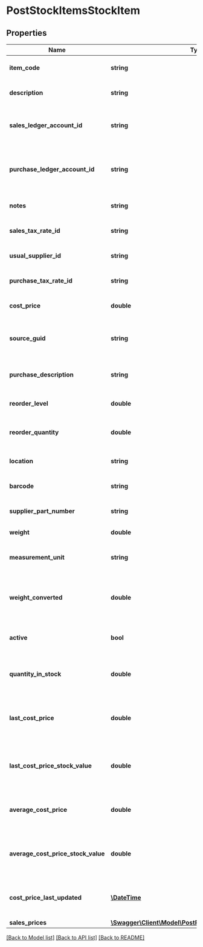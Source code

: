 # PostStockItemsStockItem

## Properties
Name | Type | Description | Notes
------------ | ------------- | ------------- | -------------
**item_code** | **string** | The item code for the stock item | 
**description** | **string** | The stock item description | 
**sales_ledger_account_id** | **string** | The sales ledger account for the stock item | 
**purchase_ledger_account_id** | **string** | The purchase ledger account for the stock item | 
**notes** | **string** | The notes for the stock item | [optional] 
**sales_tax_rate_id** | **string** | The ID of the Sales Tax Rate. | [optional] 
**usual_supplier_id** | **string** | The ID of the Usual Supplier. | [optional] 
**purchase_tax_rate_id** | **string** | The ID of the Purchase Tax Rate. | [optional] 
**cost_price** | **double** | The cost price of the stock item | [optional] 
**source_guid** | **string** | Used when importing stock items from external sources | [optional] 
**purchase_description** | **string** | The stock item purchase description | [optional] 
**reorder_level** | **double** | The reorder level for the stock item | [optional] 
**reorder_quantity** | **double** | The reorder quantity for the stock item | [optional] 
**location** | **string** | The location for the stock item | [optional] 
**barcode** | **string** | The barcode for the stock item | [optional] 
**supplier_part_number** | **string** | The supplier part number for stock item | [optional] 
**weight** | **double** | The weight of stock item | [optional] 
**measurement_unit** | **string** | The unit of measure of weight for stock item | [optional] 
**weight_converted** | **double** | The weight of stock item converted to the lowest unit of measurement | [optional] 
**active** | **bool** | Indicates whether the stock item is active | [optional] 
**quantity_in_stock** | **double** | The current quantity of the stock item held by the business | [optional] 
**last_cost_price** | **double** | The most recent &#39;purchase invoice&#39; or &#39;adjustment in&#39; price | [optional] 
**last_cost_price_stock_value** | **double** | The value of the current stock in terms of the last cost price | [optional] 
**average_cost_price** | **double** | The average price across all purchases of this stock item | [optional] 
**average_cost_price_stock_value** | **double** | The value of the current stock in terms of the average cost price | [optional] 
**cost_price_last_updated** | [**\DateTime**](\DateTime.md) | The date on which the last cost price was last updated | [optional] 
**sales_prices** | [**\Swagger\Client\Model\PostProductsProductSalesPrices[]**](PostProductsProductSalesPrices.md) |  | [optional] 

[[Back to Model list]](../README.md#documentation-for-models) [[Back to API list]](../README.md#documentation-for-api-endpoints) [[Back to README]](../README.md)


